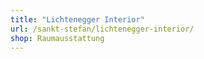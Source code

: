 ```yaml
---
title: "Lichtenegger Interior"
url: /sankt-stefan/lichtenegger-interior/
shop: Raumausstattung
---
```

